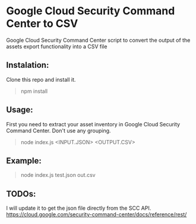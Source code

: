 # Google Cloud Security Command Center to CSV
Google Cloud Security Command Center script to convert the output of the assets export functionality into a CSV file


## Instalation:
Clone this repo and install it.
> npm install

## Usage:
First you need to extract your asset inventory in Google Cloud Security Command Center. Don't use any grouping.
> node index.js <INPUT.JSON> <OUTPUT.CSV>

## Example:
> node index.js test.json out.csv

## TODOs:
I will update it to get the json file directly from the SCC API. https://cloud.google.com/security-command-center/docs/reference/rest/

